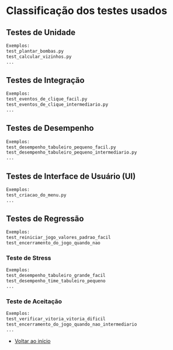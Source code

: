 
# Classificação dos testes usados
## Testes de Unidade
```sh
Exemplos: 
test_plantar_bombas.py 
test_calcular_vizinhos.py
...
```

## Testes de Integração
```sh
Exemplos: 
test_eventos_de_clique_facil.py
test_eventos_de_clique_intermediario.py
...
```

## Testes de Desempenho
```sh
Exemplos: 
test_desempenho_tabuleiro_pequeno_facil.py
test_desempenho_tabuleiro_pequeno_intermediario.py
...
```

## Testes de Interface de Usuário (UI)
```sh
Exemplos: 
test_criacao_do_menu.py
...
```

## Testes de Regressão
```sh
Exemplos: 
test_reiniciar_jogo_valores_padrao_facil
test_encerramento_do_jogo_quando_nao
```

### Teste de Stress

```sh
Exemplos: 
test_desempenho_tabuleiro_grande_facil
test_desempenho_time_tabuleiro_pequeno
...
```

### Teste de Aceitação

```sh
Exemplos: 
test_verificar_vitoria_vitoria_dificil
test_encerramento_do_jogo_quando_nao_intermediario
...
```

- [Voltar ao início](#apresentando-o-jogo)